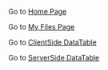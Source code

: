  

Go to [Home Page](https://react-library-practice.vercel.app)

Go to [My Files Page](https://react-library-practice.vercel.app/filesystem/headless)

Go to [ClientSide DataTable ](https://react-library-practice.vercel.app/table/react-table)

Go to [ServerSide DataTable ](https://react-library-practice.vercel.app/table/api-table)

 
